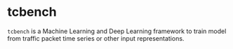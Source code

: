 # tcbench

`tcbench` is a Machine Learning and Deep Learning framework to
train model from traffic packet time series or other input representations.
